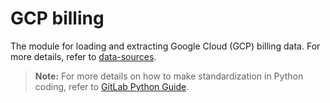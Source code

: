 # GCP billing

The module for loading and extracting Google Cloud (GCP) billing data. For more details, refer to [data-sources](https://about.gitlab.com/handbook/business-technology/data-team/platform/#data-sources).



> **Note:** For more details on how to make standardization in Python coding, refer to [GitLab Python Guide](https://about.gitlab.com/handbook/business-technology/data-team/platform/python-guide/).